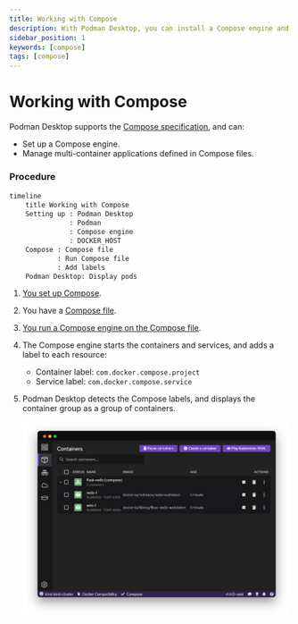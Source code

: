 ```yaml
---
title: Working with Compose
description: With Podman Desktop, you can install a Compose engine and manage multi-container applications defined in Compose files.
sidebar_position: 1
keywords: [compose]
tags: [compose]
---
```


# Working with Compose

Podman Desktop supports the [Compose specification](https://compose-spec.io), and can:

- Set up a Compose engine.
- Manage multi-container applications defined in Compose files.

### Procedure

```mermaid
timeline
    title Working with Compose
    Setting up : Podman Desktop
               : Podman
               : Compose engine
               : DOCKER_HOST
    Compose : Compose file
            : Run Compose file
            : Add labels
    Podman Desktop: Display pods

```

1. [You set up Compose](compose/setting-up-compose).
1. You have a [Compose file](https://github.com/compose-spec/compose-spec/blob/master/spec.md#compose-file).
1. [You run a Compose engine on the Compose file](compose/running-compose).
1. The Compose engine starts the containers and services, and adds a label to each resource:

   - Container label: `com.docker.compose.project`
   - Service label: `com.docker.compose.service`

1. Podman Desktop detects the Compose labels, and displays the container group as a group of containers.

   ![img2](img/compose-in-containers-view.png)
